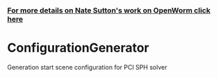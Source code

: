 ### <a target='_blank' href='http://nmsutton.herokuapp.com/nmsuttondetails/OpenWormWork'>For more details on Nate Sutton's work on OpenWorm click here</a>

ConfigurationGenerator
======================

Generation start scene configuration for PCI SPH solver
